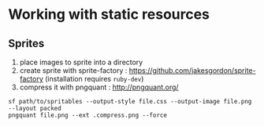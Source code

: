 Working with static resources
=============================


Sprites
-------

1. place images to sprite into a directory
2. create sprite with sprite-factory : https://github.com/jakesgordon/sprite-factory (installation requires ``ruby-dev``)
3. compress it with pngquant : http://pngquant.org/

````
sf path/to/spritables --output-style file.css --output-image file.png --layout packed
pngquant file.png --ext .compress.png --force
````

